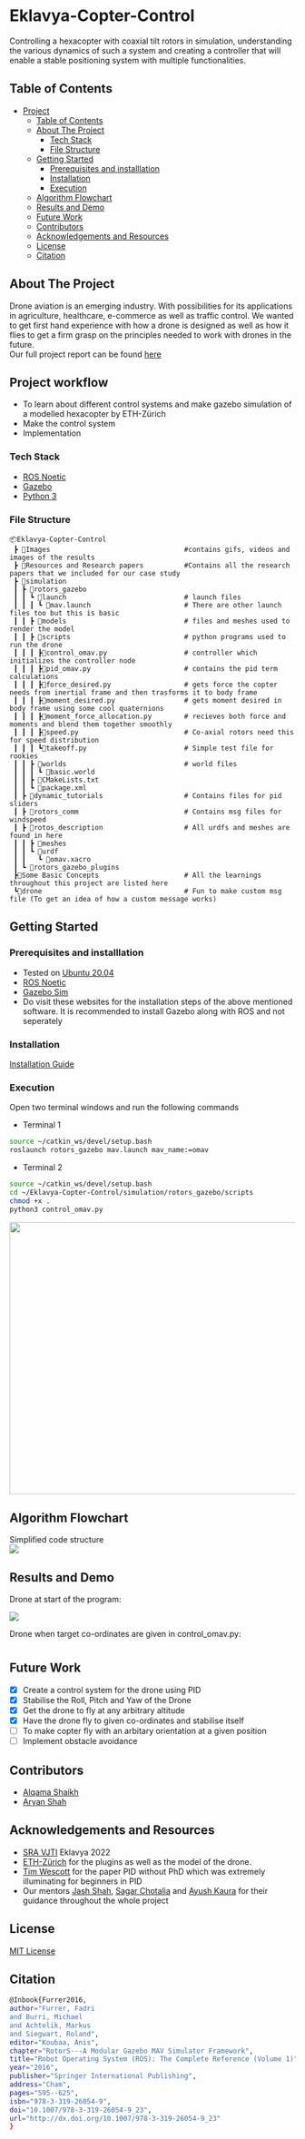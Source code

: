 # Eklavya-Copter-Control

Controlling a hexacopter with coaxial tilt rotors in simulation, understanding the various dynamics of such a system and creating a controller that will enable a stable positioning system with multiple functionalities.

<!-- TABLE OF CONTENTS -->
## Table of Contents

- [Project](#Eklavya-Copter-Control)
  - [Table of Contents](#table-of-contents)
  - [About The Project](#about-the-project)
    - [Tech Stack](#tech-stack)
    - [File Structure](#file-structure)
  - [Getting Started](#getting-started)
    - [Prerequisites and installlation](#prerequisites-and-installlation)
    - [Installation](#installation)
    - [Execution](#execution)
  - [Algorithm Flowchart](#algorithm-flowchart)
  - [Results and Demo](#results-and-demo)
  - [Future Work](#future-work)
  - [Contributors](#contributors)
  - [Acknowledgements and Resources](#acknowledgements-and-resources)
  - [License](#license)
  - [Citation](#citation)
<!--ABOUT THE PROJECT -->
## About The Project
Drone aviation is an emerging industry. With possibilities for its applications in agriculture, healthcare, e-commerce as well as traffic control. We wanted to get first hand experience with how a drone is designed as well as how it flies to get a firm grasp on the principles needed to work with drones in the future.  
Our full project report can be found [here]()

## Project workflow
- To learn about different control systems and make gazebo simulation of a modelled hexacopter by ETH-Zürich
- Make the control system
- Implementation

### Tech Stack

- [ROS Noetic](http://wiki.ros.org/noetic)
- [Gazebo](http://gazebosim.org/)
- [Python 3](https://www.python.org/downloads/)


### File Structure
```
📦Eklavya-Copter-Control
 ┣ 📂Images                                 #contains gifs, videos and images of the results          
 ┣ 📂Resources and Research papers          #Contains all the research papers that we included for our case study
 ┣ 📂simulation
 ┃ ┣ 📂rotors_gazebo
 ┃ ┃ ┗ 📂launch                             # launch files
 ┃ ┃ ┃ ┗ 📜mav.launch                       # There are other launch files too but this is basic
 ┃ ┃ ┣ 📂models                             # files and meshes used to render the model
 ┃ ┃ ┣ 📂scripts                            # python programs used to run the drone   
 ┃ ┃ ┃ ┣📜control_omav.py                   # controller which initializes the controller node
 ┃ ┃ ┃ ┣📜pid_omav.py                       # contains the pid term calculations
 ┃ ┃ ┃ ┣📜force_desired.py                  # gets force the copter needs from inertial frame and then trasforms it to body frame
 ┃ ┃ ┃ ┣📜moment_desired.py                 # gets moment desired in body frame using some cool quaternions
 ┃ ┃ ┃ ┣📜moment_force_allocation.py        # recieves both force and moments and blend them together smoothly
 ┃ ┃ ┃ ┣📜speed.py                          # Co-axial rotors need this for speed distribution 
 ┃ ┃ ┃ ┗📜takeoff.py                        # Simple test file for rookies  
 ┃ ┃ ┣ 📂worlds                             # world files
 ┃ ┃ ┃ ┗ 📜basic.world
 ┃ ┃ ┣ 📜CMakeLists.txt
 ┃ ┃ ┗ 📜package.xml
 ┃ ┣ 📂dynamic_tutorials                    # Contains files for pid sliders
 ┃ ┣ 📂rotors_comm                          # Contains msg files for windspeed
 ┃ ┣ 📂rotos_description                    # All urdfs and meshes are found in here
 ┃ ┃ ┣ 📂meshes
 ┃ ┃ ┗ 📂urdf
 ┃ ┃   ┗ 📜omav.xacro
 ┃ ┗ 📂rotors_gazebo_plugins
 ┣📂Some Basic Concepts                     # All the learnings throughout this project are listed here
 ┗📂drone                                   # Fun to make custom msg file (To get an idea of how a custom message works)

 ```

<!-- GETTING STARTED -->
## Getting Started

### Prerequisites and installlation
* Tested on [Ubuntu 20.04](https://ubuntu.com/download/desktop)
* [ROS Noetic](http://wiki.ros.org/noetic/Installation)
* [Gazebo Sim](http://gazebosim.org/)
* Do visit these websites for the installation steps of the above mentioned software. It is recommended to install Gazebo along with ROS and not seperately

### Installation

[Installation Guide](./Installations.md "Installation")

### Execution
Open two terminal windows and run the following commands
- Terminal 1

```sh
source ~/catkin_ws/devel/setup.bash
roslaunch rotors_gazebo mav.launch mav_name:=omav
```
- Terminal 2
```sh
source ~/catkin_ws/devel/setup.bash
cd ~/Eklavya-Copter-Control/simulation/rotors_gazebo/scripts
chmod +x .                      
python3 control_omav.py
```


<img src="#" width="640" height="480" />


<!--Flowchart -->
## Algorithm Flowchart
Simplified code structure  
<img src="#">

<!-- RESULTS AND DEMO -->
## Results and Demo


Drone at start of the program:  

<img src="#">

Drone when target co-ordinates are given in control_omav.py:  




#





<!-- FUTURE WORK -->
## Future Work
- [x] Create a control system for the drone using PID
- [x] Stabilise the Roll, Pitch and Yaw of the Drone 
- [x] Get the drone to fly at any arbitrary altitude
- [x] Have the drone fly to given co-ordinates and stabilise itself
- [ ] To make copter fly with an arbitary orientation at a given position
- [ ] Implement obstacle avoidance 

<!-- CONTRIBUTORS -->
## Contributors
* [Alqama Shaikh](https://github.com/aPR0T0)
* [Aryan Shah](https://github.com/ars-21)


<!-- ACKNOWLEDGEMENTS AND REFERENCES -->
## Acknowledgements and Resources
* [SRA VJTI](http://sra.vjti.info/) Eklavya 2022  
* [ETH-Zürich](https://github.com/ethz-asl/rotors_simulator) for the plugins as well as the model of the drone.
* [Tim Wescott](http://wescottdesign.com/articles/pid/pidWithoutAPhd.pdf) for the paper PID without PhD which was extremely illuminating for beginners in PID
* Our mentors [Jash Shah](https://github.com/Jash-Shah), [Sagar Chotalia](https://github.com/sagarchotalia) and [Ayush Kaura](https://github.com/Ayush-Kaura) for their guidance throughout the whole project

<!-- -->
## License
[MIT License](https://opensource.org/licenses/MIT)

## Citation
```sh
@Inbook{Furrer2016,
author="Furrer, Fadri
and Burri, Michael
and Achtelik, Markus
and Siegwart, Roland",
editor="Koubaa, Anis",
chapter="RotorS---A Modular Gazebo MAV Simulator Framework",
title="Robot Operating System (ROS): The Complete Reference (Volume 1)",
year="2016",
publisher="Springer International Publishing",
address="Cham",
pages="595--625",
isbn="978-3-319-26054-9",
doi="10.1007/978-3-319-26054-9_23",
url="http://dx.doi.org/10.1007/978-3-319-26054-9_23"
}
```